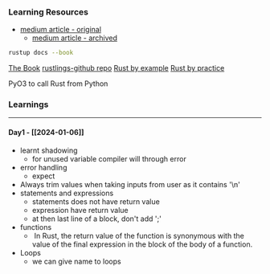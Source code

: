 ### Learning Resources
- [medium article - original](https://towardsdatascience.com/python-to-rust-breaking-down-3-big-obstacles-094eb99e331d)
	- [medium article - archived](https://archive.is/hjNHh)

```bash
rustup docs --book
```

[The Book](https://doc.rust-lang.org/book/)
[rustlings-github repo](https://github.com/rust-lang/rustlings/)
[Rust by example](https://doc.rust-lang.org/rust-by-example/)
[Rust by practice](https://practice.rs/why-exercise.html)

PyO3 to call Rust from Python

### Learnings
---
#### Day1 - [[2024-01-06]]
- learnt shadowing
	- for unused variable compiler will through error
- error handling
	- expect
- Always trim values when taking inputs from user as it contains '\n'
- statements and expressions
	- statements does not have return value
	- expression have return value
	- at then last line of a block, don't add ';'
- functions
	-  In Rust, the return value of the function is synonymous with the value of the final expression in the block of the body of a function.
- Loops
	- we can give name to loops